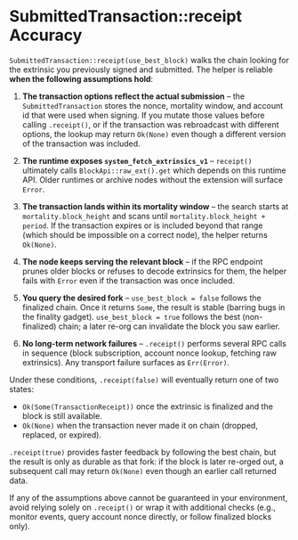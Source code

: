 # SubmittedTransaction::receipt Accuracy

`SubmittedTransaction::receipt(use_best_block)` walks the chain looking for the
extrinsic you previously signed and submitted. The helper is reliable **when the
following assumptions hold**:

1. **The transaction options reflect the actual submission** – the
   `SubmittedTransaction` stores the nonce, mortality window, and account id that
   were used when signing. If you mutate those values before calling
   `.receipt()`, or if the transaction was rebroadcast with different options,
   the lookup may return `Ok(None)` even though a different version of the
   transaction was included.

2. **The runtime exposes `system_fetch_extrinsics_v1`** – `receipt()` ultimately
   calls `BlockApi::raw_ext().get` which depends on this runtime API. Older
   runtimes or archive nodes without the extension will surface `Error`.

3. **The transaction lands within its mortality window** – the search starts at
   `mortality.block_height` and scans until `mortality.block_height + period`.
   If the transaction expires or is included beyond that range (which should be
   impossible on a correct node), the helper returns `Ok(None)`.

4. **The node keeps serving the relevant block** – if the RPC endpoint prunes
   older blocks or refuses to decode extrinsics for them, the helper fails with
   `Error` even if the transaction was once included.

5. **You query the desired fork** – `use_best_block = false` follows the
   finalized chain. Once it returns `Some`, the result is stable (barring bugs in
   the finality gadget). `use_best_block = true` follows the best (non-finalized)
   chain; a later re-org can invalidate the block you saw earlier.

6. **No long-term network failures** – `.receipt()` performs several RPC calls in
   sequence (block subscription, account nonce lookup, fetching raw extrinsics).
   Any transport failure surfaces as `Err(Error)`.

Under these conditions, `.receipt(false)` will eventually return one of two
states:

- `Ok(Some(TransactionReceipt))` once the extrinsic is finalized and the block is
  still available.
- `Ok(None)` when the transaction never made it on chain (dropped, replaced, or
  expired).

`.receipt(true)` provides faster feedback by following the best chain, but the
result is only as durable as that fork: if the block is later re-orged out, a
subsequent call may return `Ok(None)` even though an earlier call returned data.

If any of the assumptions above cannot be guaranteed in your environment, avoid
relying solely on `.receipt()` or wrap it with additional checks (e.g., monitor
events, query account nonce directly, or follow finalized blocks only).
